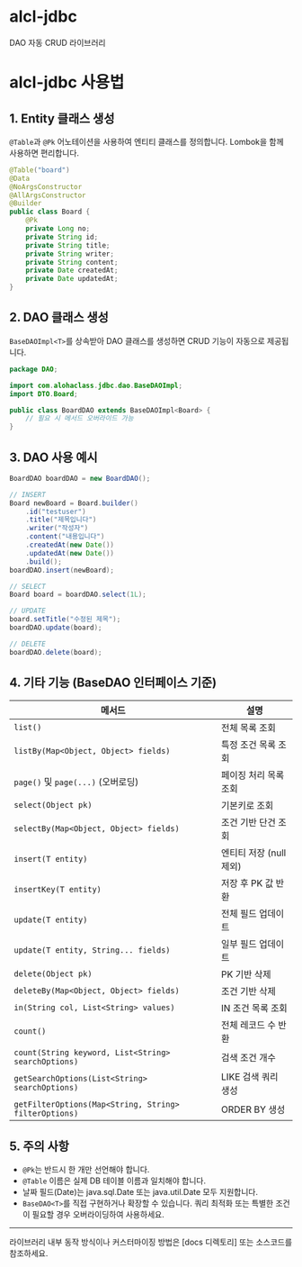 # alcl-jdbc
DAO 자동 CRUD 라이브러리


# alcl-jdbc 사용법

## 1. Entity 클래스 생성
`@Table`과 `@Pk` 어노테이션을 사용하여 엔티티 클래스를 정의합니다. Lombok을 함께 사용하면 편리합니다.

```java
@Table("board")
@Data
@NoArgsConstructor
@AllArgsConstructor
@Builder
public class Board {
    @Pk
    private Long no;
    private String id;
    private String title;
    private String writer;
    private String content;
    private Date createdAt;
    private Date updatedAt;
}
```

## 2. DAO 클래스 생성
`BaseDAOImpl<T>`를 상속받아 DAO 클래스를 생성하면 CRUD 기능이 자동으로 제공됩니다.

```java
package DAO;

import com.alohaclass.jdbc.dao.BaseDAOImpl;
import DTO.Board;

public class BoardDAO extends BaseDAOImpl<Board> {
    // 필요 시 메서드 오버라이드 가능
}
```

## 3. DAO 사용 예시
```java
BoardDAO boardDAO = new BoardDAO();

// INSERT
Board newBoard = Board.builder()
    .id("testuser")
    .title("제목입니다")
    .writer("작성자")
    .content("내용입니다")
    .createdAt(new Date())
    .updatedAt(new Date())
    .build();
boardDAO.insert(newBoard);

// SELECT
Board board = boardDAO.select(1L);

// UPDATE
board.setTitle("수정된 제목");
boardDAO.update(board);

// DELETE
boardDAO.delete(board);
```

## 4. 기타 기능 (BaseDAO 인터페이스 기준)
| 메서드 | 설명 |
|--------|------|
| `list()` | 전체 목록 조회 |
| `listBy(Map<Object, Object> fields)` | 특정 조건 목록 조회 |
| `page()` 및 `page(...)` (오버로딩) | 페이징 처리 목록 조회 |
| `select(Object pk)` | 기본키로 조회 |
| `selectBy(Map<Object, Object> fields)` | 조건 기반 단건 조회 |
| `insert(T entity)` | 엔티티 저장 (null 제외) |
| `insertKey(T entity)` | 저장 후 PK 값 반환 |
| `update(T entity)` | 전체 필드 업데이트 |
| `update(T entity, String... fields)` | 일부 필드 업데이트 |
| `delete(Object pk)` | PK 기반 삭제 |
| `deleteBy(Map<Object, Object> fields)` | 조건 기반 삭제 |
| `in(String col, List<String> values)` | IN 조건 목록 조회 |
| `count()` | 전체 레코드 수 반환 |
| `count(String keyword, List<String> searchOptions)` | 검색 조건 개수 |
| `getSearchOptions(List<String> searchOptions)` | LIKE 검색 쿼리 생성 |
| `getFilterOptions(Map<String, String> filterOptions)` | ORDER BY 생성 |


## 5. 주의 사항
- `@Pk`는 반드시 한 개만 선언해야 합니다.
- `@Table` 이름은 실제 DB 테이블 이름과 일치해야 합니다.
- 날짜 필드(Date)는 java.sql.Date 또는 java.util.Date 모두 지원합니다.
- `BaseDAO<T>`를 직접 구현하거나 확장할 수 있습니다. 쿼리 최적화 또는 특별한 조건이 필요할 경우 오버라이딩하여 사용하세요.

---

라이브러리 내부 동작 방식이나 커스터마이징 방법은 [docs 디렉토리] 또는 소스코드를 참조하세요.

